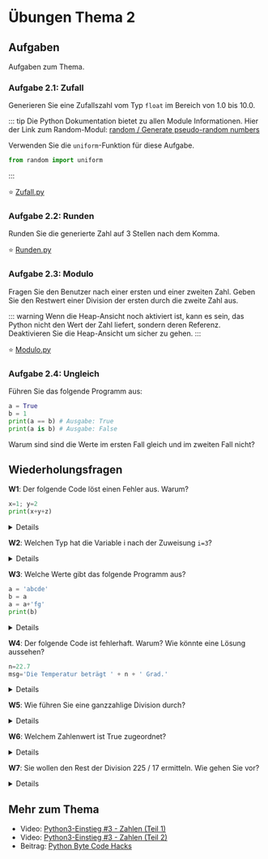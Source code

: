 # Übungen Thema 2

## Aufgaben

Aufgaben zum Thema.

### Aufgabe 2.1: Zufall

Generieren Sie eine Zufallszahl vom Typ `float` im Bereich von 1.0 bis 10.0.

::: tip
Die Python Dokumentation bietet zu allen Module Informationen. Hier der Link zum Random-Modul: [random / Generate pseudo-random numbers](https://docs.python.org/3/library/random.html#module-random)

Verwenden Sie die `uniform`-Funktion für diese Aufgabe.

```py
from random import uniform
```
:::

⭐ [Zufall.py](https://github.com/janikvonrotz/python.casa/blob/main/topic-2/Zufall.py)

### Aufgabe 2.2: Runden

Runden Sie die generierte Zahl auf 3 Stellen nach dem Komma.

⭐ [Runden.py](https://github.com/janikvonrotz/python.casa/blob/main/topic-2/Runden.py)

### Aufgabe 2.3: Modulo

Fragen Sie den Benutzer nach einer ersten und einer zweiten Zahl. Geben Sie den Restwert einer Division der ersten durch die zweite Zahl aus.

::: warning
Wenn die Heap-Ansicht noch aktiviert ist, kann es sein, das Python nicht den Wert der Zahl liefert, sondern deren Referenz. Deaktivieren Sie die Heap-Ansicht um sicher zu gehen.
:::

⭐ [Modulo.py](https://github.com/janikvonrotz/python.casa/blob/main/topic-2/Modulo.py)

### Aufgabe 2.4: Ungleich

Führen Sie das folgende Programm aus:

```py
a = True
b = 1
print(a == b) # Ausgabe: True
print(a is b) # Ausgabe: False
```

Warum sind sind die Werte im ersten Fall gleich und im zweiten Fall nicht?

## Wiederholungsfragen

**W1**: Der folgende Code löst einen Fehler aus. Warum?

```py
x=1; y=2
print(x+y+z)
```

<details>
Jeder Python-Variablen muss ein Wert zugewiesen werden, bevor Sie ausgewertet werden kann. Das war bei z nicht der Fall. Es gibt keinen Defaultzustand (etwa 0). So funktioniert der Code:
<pre>
x=1; y=2; z=0  
print(x+y+z)
</pre>
</details>

**W2**: Welchen Typ hat die Variable i nach der Zuweisung `i=3`?

<details>
In Python haben Variablen keinen Typ! Nach i=3 zeigt i auf ein Objekt mit der ganzen Zahl 3. Dieses Objekt (nicht die Variable) hat also den Typ int. Dementsprechend liefert type(i) das Ergebnis class 'int'. Allerdings kann bereits in der nächsten Anweisung i='abc' ausgeführt werden. Dann zeigt i auf ein Objekt mit einer Zeichenkette.
</details>

**W3**: Welche Werte gibt das folgende Programm aus?

```py
a = 'abcde'
b = a
a = a+'fg'
print(b)
```

<details>
Das folgende Programm endet mit der Ausgabe abcde. Die Zeichenketten, auf die a und b verweisen, sind voneinander unabhängig, weil es sich beim str-Typ um einen unveränderlichen Datentyp handelt (immutable). Die Veränderung von a hat daher keinen Einfluss auf b.
<pre>
a='abcde'  
b=a  
a=a+'fg'  
print(b)  
  abcde
</pre>
</details>

**W4**: Der folgende Code ist fehlerhaft. Warum? Wie könnte eine Lösung aussehen?

```py
n=22.7
msg='Die Temperatur beträgt ' + n + ' Grad.'
```

<details>
Python führt nur in Ausnahmefällen eine automatische Typumwandlung durch. Der Code aus der Wiederholungsfrage versucht, eine Zeichenkette und eine Zahl zu verbinden. Das ist in Python nicht zulässig. Die Fehlermeldung lautet unsupported operand, weil der Operator + nicht eine Zahl und eine Zeichenkette verarbeiten kann. Eine mögliche Lösung besteht darin, die Zahl mit der str-Funktion explizit in eine Zeichenkette umzuwandeln:
<pre>
msg='Die Temperatur beträgt ' + str(n) + ' Grad.'
</pre>
</details>

**W5**: Wie führen Sie eine ganzzahlige Division durch?

<details>
Ganzzahlige Divisionen werden mit dem Operator // durchgeführt. 12//7 ergibt 1.
</details>

**W6**: Welchem Zahlenwert ist True zugeordnet?

<details>
Wenn True in eine ganze Zahl umgewandelt wird, hat der Zustand den Wert 1: <pre>
print(int(True))  
  1
</pre>
</details>

**W7**: Sie wollen den Rest der Division 225 / 17 ermitteln. Wie gehen Sie vor?

<details>
<pre>
Den Rest der Division 225 / 17 ermitteln Sie mit dem %-Operator:
print(225 % 17) # Ergebnis 4
</pre>
</details>

## Mehr zum Thema

* Video: [Python3-Einstieg #3 - Zahlen (Teil 1)](https://youtu.be/uBi17MBFjL0)
* Video: [Python3-Einstieg #3 - Zahlen (Teil 2)](https://youtu.be/oHRNDPqXgpM)
* Beitrag: [Python Byte Code Hacks](http://www.bravegnu.org/blog/python-byte-code-hacks.html)